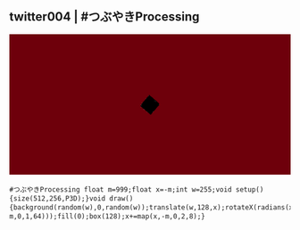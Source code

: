 ## twitter004 | #つぶやきProcessing 
![twitter](https://github.com/nicolasbaez/twitter004/blob/master/twitter004.gif)
```processing
#つぶやきProcessing float m=999;float x=-m;int w=255;void setup(){size(512,256,P3D);}void draw(){background(random(w),0,random(w));translate(w,128,x);rotateX(radians(x));rotateY(radians(x/2));stroke(w);strokeWeight(random(map(x,-m,0,1,64)));fill(0);box(128);x+=map(x,-m,0,2,8);}
```
